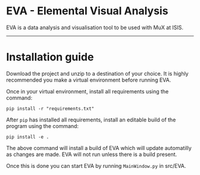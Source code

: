 # EVA - Elemental Visual Analysis
EVA is a data analysis and visualisation tool to be used with MuX at ISIS. 

---
# Installation guide
Download the project and unzip to a destination of your choice. 
It is highly recommended you make a virtual environment before running EVA.

Once in your virtual environment, install all requirements using the command:
```
pip install -r "requirements.txt"
```
After `pip` has installed all requirements, install an editable build of the program using the command:
```
pip install -e .
```
The above command will install a build of EVA which will update automatilly as changes are made. EVA will not run unless there is a build present.

Once this is done you can start EVA by running `MainWindow.py` in src/EVA.

